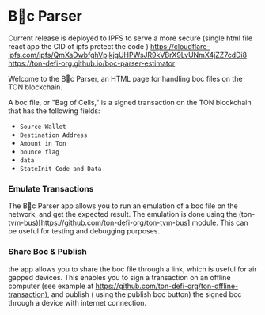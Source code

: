 # B💎c Parser

Current release is deployed to IPFS to serve a more secure (single html file react app the CID of ipfs protect the code ) 
https://cloudflare-ipfs.com/ipfs/QmXaDwbfghVpjkjgUHPWsJR9kVBrX9LvUNmX4jZZ7cdDi8
https://ton-defi-org.github.io/boc-parser-estimator

Welcome to the B💎c Parser, an HTML page for handling boc files on the TON blockchain.

A boc file, or "Bag of Cells," is a signed transaction on the TON blockchain that has the following fields:

- `Source Wallet`
- `Destination Address`
- `Amount in Ton`
- `bounce flag`
- `data`
- `StateInit Code and Data`


### Emulate Transactions
The B💎c Parser app allows you to run an emulation of a boc file on the network, and get the expected result. The emulation is done using the (ton-tvm-bus)[https://github.com/ton-defi-org/ton-tvm-bus] module. This can be useful for testing and debugging purposes.



### Share Boc & Publish
the app allows you to share the boc file through a link, which is useful for air gapped devices. This enables you to sign a transaction on an offline computer (see example at https://github.com/ton-defi-org/ton-offline-transaction), and publish ( using the publish boc button) the signed boc through a device with internet connection.

